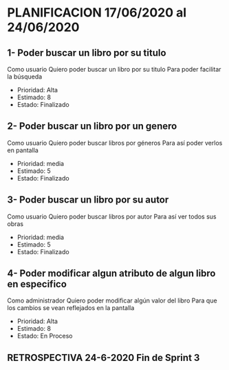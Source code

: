 # PLANIFICACION 17/06/2020 al 24/06/2020


## 1- Poder buscar un libro por su titulo

Como usuario
Quiero poder buscar un libro por su titulo
Para poder facilitar la búsqueda

- Prioridad: Alta
- Estimado: 8
- Estado: Finalizado

## 2- Poder buscar un libro por un genero

Como usuario 
Quiero poder buscar libros por géneros
Para así poder verlos en pantalla

- Prioridad: media
- Estimado: 5
- Estado: Finalizado

## 3- Poder buscar un libro por su autor

Como usuario
Quiero poder buscar libros por autor
Para así ver todos sus obras

- Prioridad: media
- Estimado: 5
- Estado: Finalizado

## 4- Poder modificar algun atributo de algun libro en especifico

Como administrador
Quiero poder modificar algún valor del libro
Para que los cambios se vean reflejados en la pantalla

- Prioridad: Alta
- Estimado: 8
- Estado: En Proceso

## RETROSPECTIVA 24-6-2020 Fin de Sprint 3